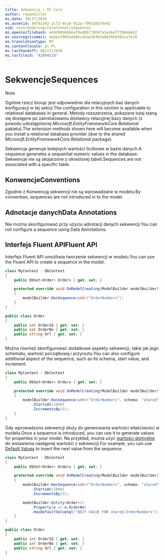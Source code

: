 ```yaml
---
title: Sekwencje — EF Core
author: rowanmiller
ms.date: 10/27/2016
ms.assetid: 94f81a92-3c72-4e14-912a-f99310374e42
uid: core/modeling/relational/sequences
ms.openlocfilehash: eb9d9896966af0ad6b778047a1ed6af7358e8eb2
ms.sourcegitcommit: dadee5905ada9ecdbae28363a682950383ce3e10
ms.translationtype: MT
ms.contentlocale: pl-PL
ms.lasthandoff: 08/27/2018
ms.locfileid: "42994519"
---
```

# <a name="sequences"></a><span data-ttu-id="94cdb-102">Sekwencje</span><span class="sxs-lookup"><span data-stu-id="94cdb-102">Sequences</span></span>

> [!NOTE]  
> <span data-ttu-id="94cdb-103">Ogólnie rzecz biorąc jest odpowiednie dla relacyjnych baz danych konfiguracji w tej sekcji.</span><span class="sxs-lookup"><span data-stu-id="94cdb-103">The configuration in this section is applicable to relational databases in general.</span></span> <span data-ttu-id="94cdb-104">Metody rozszerzenia, pokazane tutaj staną się dostępne po zainstalowaniu dostawcy relacyjnej bazy danych (z powodu udostępnionej *Microsoft.EntityFrameworkCore.Relational* pakietu).</span><span class="sxs-lookup"><span data-stu-id="94cdb-104">The extension methods shown here will become available when you install a relational database provider (due to the shared *Microsoft.EntityFrameworkCore.Relational* package).</span></span>

<span data-ttu-id="94cdb-105">Sekwencja generuje kolejnych wartości liczbowe w bazie danych.</span><span class="sxs-lookup"><span data-stu-id="94cdb-105">A sequence generates a sequential numeric values in the database.</span></span> <span data-ttu-id="94cdb-106">Sekwencje nie są skojarzone z określonej tabeli.</span><span class="sxs-lookup"><span data-stu-id="94cdb-106">Sequences are not associated with a specific table.</span></span>

## <a name="conventions"></a><span data-ttu-id="94cdb-107">Konwencje</span><span class="sxs-lookup"><span data-stu-id="94cdb-107">Conventions</span></span>

<span data-ttu-id="94cdb-108">Zgodnie z Konwencją sekwencji nie są wprowadzane w modelu.</span><span class="sxs-lookup"><span data-stu-id="94cdb-108">By convention, sequences are not introduced in to the model.</span></span>

## <a name="data-annotations"></a><span data-ttu-id="94cdb-109">Adnotacje danych</span><span class="sxs-lookup"><span data-stu-id="94cdb-109">Data Annotations</span></span>

<span data-ttu-id="94cdb-110">Nie można skonfigurować przy użyciu adnotacji danych sekwencji.</span><span class="sxs-lookup"><span data-stu-id="94cdb-110">You can not configure a sequence using Data Annotations.</span></span>

## <a name="fluent-api"></a><span data-ttu-id="94cdb-111">Interfejs Fluent API</span><span class="sxs-lookup"><span data-stu-id="94cdb-111">Fluent API</span></span>

<span data-ttu-id="94cdb-112">Interfejs Fluent API umożliwia tworzenie sekwencji w modelu.</span><span class="sxs-lookup"><span data-stu-id="94cdb-112">You can use the Fluent API to create a sequence in the model.</span></span>

<!-- [!code-csharp[Main](samples/core/relational/Modeling/FluentAPI/Samples/Relational/Sequence.cs?highlight=7)] -->
``` csharp
class MyContext : DbContext
{
    public DbSet<Order> Orders { get; set; }

    protected override void OnModelCreating(ModelBuilder modelBuilder)
    {
        modelBuilder.HasSequence<int>("OrderNumbers");
    }
}

public class Order
{
    public int OrderId { get; set; }
    public int OrderNo { get; set; }
    public string Url { get; set; }
}
```

<span data-ttu-id="94cdb-113">Można również skonfigurować dodatkowe aspekty sekwencji, takie jak jego schematu, wartość początkową i przyrostu.</span><span class="sxs-lookup"><span data-stu-id="94cdb-113">You can also configure additional aspect of the sequence, such as its schema, start value, and increment.</span></span>

<!-- [!code-csharp[Main](samples/core/relational/Modeling/FluentAPI/Samples/Relational/SequenceConfigured.cs?highlight=7,8,9)] -->
``` csharp
class MyContext : DbContext
{
    public DbSet<Order> Orders { get; set; }

    protected override void OnModelCreating(ModelBuilder modelBuilder)
    {
        modelBuilder.HasSequence<int>("OrderNumbers", schema: "shared")
            .StartsAt(1000)
            .IncrementsBy(5);
    }
}
```

<span data-ttu-id="94cdb-114">Gdy wprowadzono sekwencji służy do generowania wartości właściwości w modelu.</span><span class="sxs-lookup"><span data-stu-id="94cdb-114">Once a sequence is introduced, you can use it to generate values for properties in your model.</span></span> <span data-ttu-id="94cdb-115">Na przykład, można użyć [wartości domyślne](default-values.md) do wstawienia następnej wartości z sekwencji.</span><span class="sxs-lookup"><span data-stu-id="94cdb-115">For example, you can use [Default Values](default-values.md) to insert the next value from the sequence.</span></span>

<!-- [!code-csharp[Main](samples/core/relational/Modeling/FluentAPI/Samples/Relational/SequenceUsed.cs?highlight=11,12,13)] -->
``` csharp
class MyContext : DbContext
{
    public DbSet<Order> Orders { get; set; }

    protected override void OnModelCreating(ModelBuilder modelBuilder)
    {
        modelBuilder.HasSequence<int>("OrderNumbers", schema: "shared")
            .StartsAt(1000)
            .IncrementsBy(5);

        modelBuilder.Entity<Order>()
            .Property(o => o.OrderNo)
            .HasDefaultValueSql("NEXT VALUE FOR shared.OrderNumbers");
    }
}

public class Order
{
    public int OrderId { get; set; }
    public int OrderNo { get; set; }
    public string Url { get; set; }
}
```
